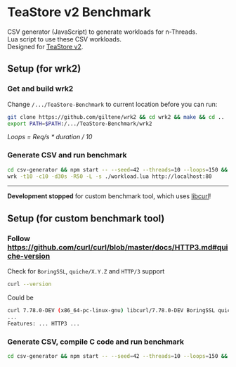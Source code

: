 # TeaStore v2 Benchmark
CSV generator (JavaScript) to generate workloads for n-Threads.  
Lua script to use these CSV workloads.  
Designed for [TeaStore v2](https://github.com/DevPhilB/TeaStore).

## Setup (for wrk2)
### Get and build wrk2
Change `/.../TeaStore-Benchmark` to current location before you can run:
```sh
git clone https://github.com/giltene/wrk2 && cd wrk2 && make && cd ..
export PATH=$PATH:/.../TeaStore-Benchmark/wrk2
```

*Loops = Req/s * duration / 10*

### Generate CSV and run benchmark
```sh
cd csv-generator && npm start -- --seed=42 --threads=10 --loops=150 && cd .. && \
wrk -t10 -c10 -d30s -R50 -L -s ./workload.lua http://localhost:80
```

---

**Development stopped** for custom benchmark tool, which uses [libcurl](https://curl.se/libcurl)!
## Setup (for custom benchmark tool)
### Follow https://github.com/curl/curl/blob/master/docs/HTTP3.md#quiche-version
Check for `BoringSSL`, `quiche/X.Y.Z` and `HTTP/3` support
```sh
curl --version
```
Could be 
```sh
curl 7.78.0-DEV (x86_64-pc-linux-gnu) libcurl/7.78.0-DEV BoringSSL quiche/X.Y.Z
...
Features: ... HTTP3 ...
```

### Generate CSV, compile C code and run benchmark
```sh
cd csv-generator && npm start -- --seed=42 --threads=10 --loops=150 && cd .. && make && ./benchmark
```
